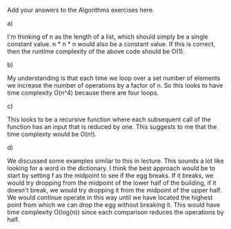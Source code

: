 Add your answers to the Algorithms exercises here.

a) 

I'm thinking of n as the length of a list, which should simply be a single constant value.  n * n * n would also be a constant value.  If this is correct, then the runtime complexity of the above code should be O(1).  

b) 

My understanding is that each time we loop over a set number of elements we increase the number of operations by a factor of n.  So this looks to have time complexity O(n^4) because there are four loops.

c)

This looks to be a recursive function where each subsequent call of the function has an input that is reduced by one.  This suggests to me that the time complexty would be O(n!).

d) 

We discussed some examples similar to this in lecture.  This sounds a lot like looking for a word in the dictionary.  I think the best approach would be to start by setting f as the midpoint to see if the egg breaks.  If it breaks, we would try dropping from the midpoint of the lower half of the building, if it doesn't break, we would try dropping it from the midpoint of the upper half.  We would continue operate in this way until we have located the highest point from which we can drop the egg without breaking it.  This would have time complexity O(log(n)) since each comparison reduces the operations by half. 